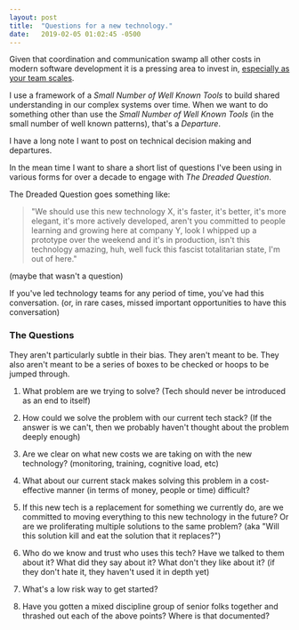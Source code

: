 ```yaml
---
layout: post
title:  "Questions for a new technology."
date:   2019-02-05 01:02:45 -0500
---
```

Given that coordination and communication swamp all other costs in modern software development it is a pressing area to invest in, [especially as your team scales](/notes/on-team-size).

I use a framework of a _Small Number of Well Known Tools_ to build shared understanding in our complex systems over time.  When we want to do something other than use the _Small Number of Well Known Tools_ (in the small number of well known patterns), that's a _Departure_. 

I have a long note I want to post on technical decision making and departures.

In the mean time I want to share a short list of questions I've been using in various forms for over a decade to engage with _The Dreaded Question_.

The Dreaded Question goes something like: 

> "We should use this new technology X, it's faster, it's better, it's more elegant, it's more actively developed, aren't you committed to people learning and growing here at company Y, look I whipped up a prototype over the weekend and it's in production, isn't this technology amazing, huh, well fuck this fascist totalitarian state, I'm out of here." 

(maybe that wasn't a question)

If you've led technology teams for any period of time, you've had this conversation. (or, in rare cases, missed important opportunities to have this conversation)


### The Questions 

They aren't particularly subtle in their bias.  They aren't meant to be.  They also aren't meant to be a series of boxes to be checked or hoops to be jumped through.


1. What problem are we trying to solve? (Tech should never be introduced as an end to itself)

2. How could we solve the problem with our current tech stack? (If the answer is we can't, then we probably haven't thought about the problem deeply enough)

3. Are we clear on what new costs we are taking on with the new technology? (monitoring, training, cognitive load, etc)

4. What about our current stack makes solving this problem in a cost-effective manner (in terms of money, people or time) difficult?

5. If this new tech is a replacement for something we currently do, are we committed to moving everything to this new technology in the future? Or are we proliferating multiple solutions to the same problem? (aka "Will this solution kill and eat the solution that it replaces?")

6. Who do we know and trust who uses this tech? Have we talked to them about it? What did they say about it? What don't they like about it? (if they don't hate it, they haven't used it in depth yet)

7. What's a low risk way to get started?

8. Have you gotten a mixed discipline group of senior folks together and thrashed out each of the above points? Where is that documented?

